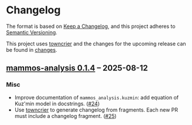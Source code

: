 # Changelog

The format is based on [Keep a Changelog](https://keepachangelog.com/en/1.0.0/), and this project adheres to [Semantic Versioning](https://semver.org/spec/v2.0.0.html).

This project uses [towncrier](https://towncrier.readthedocs.io/) and the changes for the upcoming release can be found in [changes](changes).

<!-- towncrier release notes start -->

## [mammos-analysis 0.1.4](https://github.com/MaMMoS-project/mammos-analysis/tree/0.1.4) – 2025-08-12

### Misc

- Improve documentation of `mammos_analysis.kuzmin`: add equation of Kuz'min model in docstrings. ([#24](https://github.com/MaMMoS-project/mammos-analysis/pull/24))
- Use [towncrier](https://towncrier.readthedocs.io) to generate changelog from fragments. Each new PR must include a changelog fragment. ([#25](https://github.com/MaMMoS-project/mammos-analysis/pull/25))
